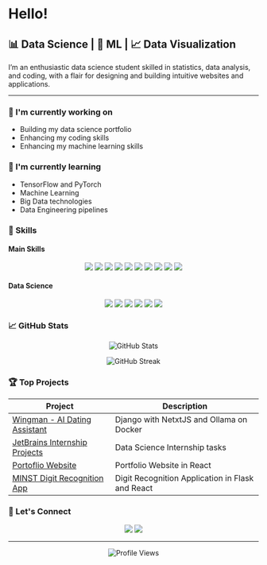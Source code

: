# Hello!

<!-- <p align="center">
  <img src="https://media.giphy.com/media/l46Cy1rHbQ92uuLXa/giphy.gif" width="350">
</p> -->

## 📊 Data Science | 🧠 ML | 📈 Data Visualization

I’m an enthusiastic data science student
skilled in statistics, data analysis, and coding,
with a flair for designing and building intuitive
websites and applications.

---

### 🔭 I'm currently working on

-   Building my data science portfolio
-   Enhancing my coding skills
-   Enhancing my machine learning skills

### 🌱 I'm currently learning

-   TensorFlow and PyTorch
-   Machine Learning
-   Big Data technologies
-   Data Engineering pipelines

### 💼 Skills

#### Main Skills

<p align="center">
    <img src="https://img.shields.io/badge/Python-3776AB?style=for-the-badge&logo=python&logoColor=white&rounded=true" />
    <img src="https://img.shields.io/badge/TypeScript-3178C6?style=for-the-badge&logo=typescript&logoColor=white&rounded=true" />
    <img src="https://img.shields.io/badge/React-61DAFB?style=for-the-badge&logo=react&logoColor=black&rounded=true" />
    <img src="https://img.shields.io/badge/Next.js-000000?style=for-the-badge&logo=next.js&logoColor=white&rounded=true" />
    <img src="https://img.shields.io/badge/Tailwind-06B6D4?style=for-the-badge&logo=tailwind-css&logoColor=white&rounded=true" />
    <img src="https://img.shields.io/badge/Databases-4479A1?style=for-the-badge&logo=postgresql&logoColor=white&rounded=true" />
    <img src="https://img.shields.io/badge/Git-F05032?style=for-the-badge&logo=git&logoColor=white&rounded=true" />
    <img src="https://img.shields.io/badge/Linux-FCC624?style=for-the-badge&logo=linux&logoColor=black&rounded=true" />
    <img src="https://img.shields.io/badge/Vite-646CFF?style=for-the-badge&logo=vite&logoColor=white&rounded=true" />
    <img src="https://img.shields.io/badge/Docker-2496ED?style=for-the-badge&logo=docker&logoColor=white&rounded=true" />
</p>

#### Data Science

<p align="center">
    <img src="https://img.shields.io/badge/TensorFlow-FF6F00?style=for-the-badge&logo=tensorflow&logoColor=white&rounded=true" />
    <img src="https://img.shields.io/badge/Scikit%20Learn-F7931E?style=for-the-badge&logo=scikit-learn&logoColor=white&rounded=true" />
    <img src="https://img.shields.io/badge/NumPy-013243?style=for-the-badge&logo=numpy&logoColor=white&rounded=true" />
    <img src="https://img.shields.io/badge/SciPy-8CAAE6?style=for-the-badge&logo=scipy&logoColor=white&rounded=true" />
    <img src="https://img.shields.io/badge/Pandas-150458?style=for-the-badge&logo=pandas&logoColor=white&rounded=true" />
    <img src="https://img.shields.io/badge/Matplotlib-11557C?style=for-the-badge&logo=python&logoColor=white&rounded=true" />
</p>

### 📈 GitHub Stats

<p align="center">
  <img src="https://github-readme-stats.vercel.app/api?username=birzyk6&show_icons=true&theme=github_dark_dimmed" alt="GitHub Stats" />
</p>

<p align="center">
  <img src="https://github-readme-streak-stats.herokuapp.com/?user=birzyk6&theme=github_dark_dimmed" alt="GitHub Streak" />
</p>

### 🏆 Top Projects

| Project                                                                          | Description                              |
| -------------------------------------------------------------------------------- | ---------------------------------------- |
| [Wingman - AI Dating Assistant](https://github.com/birzyk6/wingman)              | Django with NetxtJS and Ollama on Docker |
| [JetBrains Internship Projects](https://github.com/birzyk6/jetbrains-internship) | Data Science Internship tasks            |
| [Portoflio Website](https://github.com/birzyk6/portfolio)                        | Portfolio Website in React               |
| [MINST Digit Recognition App](https://github.com/birzyk6/inteligencja-obliczeniowa/tree/main/neural_networks_project) | Digit Recognition Application in Flask and React|

### 💬 Let's Connect

<p align="center">
  <a href="https://www.linkedin.com/in/bartosz-irzyk-75a365295/"><img src="https://img.shields.io/badge/LinkedIn-0077B5?style=for-the-badge&logo=linkedin&logoColor=white" /></a>
  <a href="mailto:birzyk6@gmail.com"><img src="https://img.shields.io/badge/Email-D14836?style=for-the-badge&logo=gmail&logoColor=white" /></a>
</p>

---

<p align="center">
  <img src="https://komarev.com/ghpvc/?username=birzyk6&color=blueviolet" alt="Profile Views" />
</p>
